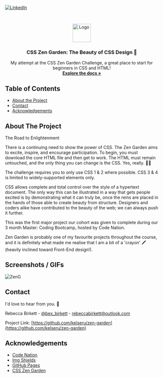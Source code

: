 [![LinkedIn][linkedin-shield]][linkedin-url]

<!-- PROJECT LOGO -->
<br />
<p align="center">
  <a href="https://github.com/kelseru/zen-garden">
    <img src="https://img.icons8.com/cute-clipart/96/000000/origami.png" alt="Logo" width="60" height="60">
  </a>
  <h3 align="center">CSS Zen Garden: The Beauty of CSS Design 🎋</h3>
  <p align="center">
    My attempt at the CSS Zen Garden Challenge, a great place to start for beginners in CSS and HTML!
    <br />
    <a href="https://github.com/kelseru/zen-garden"><strong>Explore the docs »</strong></a>
    <br />
  </p>
</p>



<!-- TABLE OF CONTENTS -->
## Table of Contents

* [About the Project](#about-the-project)
* [Contact](#contact)
* [Acknowledgements](#acknowledgements)




<!-- ABOUT THE PROJECT -->
## About The Project

The Road to Enlightenment

There is a continuing need to show the power of CSS. The Zen Garden aims to excite, inspire, and encourage participation. To begin, you must download the core HTML file and then get to work. The HTML must remain untouched, and the only thing you can change is the CSS. Yes, really. 🙌🏻

The challenge requires you to only use CSS 1 & 2 where possible. CSS 3 & 4 is limited to widely-supported elements only.

CSS allows complete and total control over the style of a hypertext document. The only way this can be illustrated in a way that gets people excited is by demonstrating what it can truly be, once the reins are placed in the hands of those able to create beauty from structure. Designers and coders alike have contributed to the beauty of the web; we can always push it further.

This was the first major project our cohort was given to complete during our 3 month Master: Coding Bootcamp, hosted by Code Nation.

Zen Garden is probably one of my favourite projects throughout the course, and it is definitely what made me realise that I am a bit of a 'crayon' 🖍 (heavily inclined toward Front-End design!).

## Screenshots / GIFs

![ZenG](https://user-images.githubusercontent.com/64029300/89180337-819ce380-d589-11ea-9f29-9878af3a3988.gif)

<!-- CONTACT -->
## Contact
I'd love to hear from you. 💌

Rebecca Birkett - [@bex_birkett](https://twitter.com/bex_birkett) - rebeccabirkett@outlook.com

Project Link: [https://github.com/kelseru/zen-garden](https://github.com/kelseru/zen-garden)



<!-- ACKNOWLEDGEMENTS -->
## Acknowledgements
* [Code Nation](https://wearecodenation.com)
* [Img Shields](https://shields.io)
* [GitHub Pages](https://pages.github.com)
* [CSS Zen Garden](http://www.csszengarden.com)


<!-- MARKDOWN LINKS & IMAGES -->
<!-- https://www.markdownguide.org/basic-syntax/#reference-style-links -->
[linkedin-shield]: https://img.shields.io/badge/-LinkedIn-black.svg?style=flat-square&logo=linkedin&colorB=555
[linkedin-url]: https://linkedin.com/in/bex-birkett
